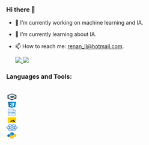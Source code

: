 ### Hi there 👋

- 🔭 I’m currently working on machine learning and IA.
- 🌱 I’m currently learning about IA.
- 📫 How to reach me: renan_ll@hotmail.com.

 
  <a href="https://github.com/renan-lemes">
  <img height="180em" src="https://github-readme-stats.vercel.app/api?username=renan-lemes&show_icons=true&theme=tokyonight&include_all_commits=true&count_private=true"/>
  <a href="https://github.com/renan-lemes">
  <img height="180em" src="https://github-readme-stats.vercel.app/api/top-langs/?username=rafaballerini&layout=compact&langs_count=7&theme=tokyonight"/>
</a>

### **Languages and Tools:**
<code>
<img align="center" alt="R-C" height="20" width="30" src="https://github.com/renan-lemes/renan-lemes/blob/main/assents/icons8-c-afiado-logotipo.svg">
<img align="center" alt="R-css" height="20" width="30" src="https://github.com/renan-lemes/renan-lemes/blob/main/assents/icons8-css3.svg"
<img align="center" alt="R-type" height="20" width="30" src="https://github.com/renan-lemes/renan-lemes/blob/main/assents/icons8-typescript.svg"> 
<img align="center" alt="R-html" height="20" width="30" src="https://github.com/renan-lemes/renan-lemes/blob/main/assents/icons8-html.gif">
<img align="center" alt="R-javasc" height="20" width="30" src="https://github.com/renan-lemes/renan-lemes/blob/main/assents/icons8-javascript.gif">
<img align="center" alt="R-react" height="20" width="30" src="https://github.com/renan-lemes/renan-lemes/blob/main/assents/icons8-reagir.gif">
<img align="center" alt="R-py" height="20" width="30" src="https://github.com/renan-lemes/renan-lemes/blob/main/assents/icons8-python.gif">

 
 </code>
 
 
